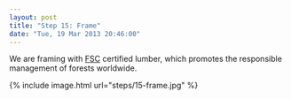 ```yaml
---
layout: post
title: "Step 15: Frame"
date: "Tue, 19 Mar 2013 20:46:00"
---
```


We are framing with [FSC](https://us.fsc.org/index.htm) certified lumber, which promotes the responsible management of forests worldwide.

{% include image.html url="steps/15-frame.jpg" %}